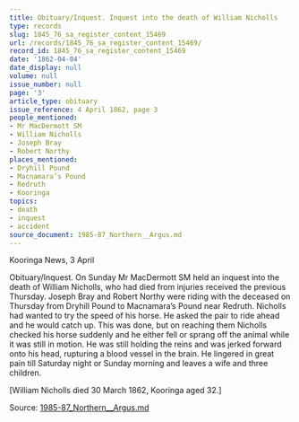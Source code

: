 ```yaml
---
title: Obituary/Inquest. Inquest into the death of William Nicholls
type: records
slug: 1845_76_sa_register_content_15469
url: /records/1845_76_sa_register_content_15469/
record_id: 1845_76_sa_register_content_15469
date: '1862-04-04'
date_display: null
volume: null
issue_number: null
page: '3'
article_type: obituary
issue_reference: 4 April 1862, page 3
people_mentioned:
- Mr MacDermott SM
- William Nicholls
- Joseph Bray
- Robert Northy
places_mentioned:
- Dryhill Pound
- Macnamara’s Pound
- Redruth
- Kooringa
topics:
- death
- inquest
- accident
source_document: 1985-87_Northern__Argus.md
---
```


Kooringa News, 3 April

Obituary/Inquest.  On Sunday Mr MacDermott SM held an inquest into the death of William Nicholls, who had died from injuries received the previous Thursday.  Joseph Bray and Robert Northy were riding with the deceased on Thursday from Dryhill Pound to Macnamara’s Pound near Redruth.  Nicholls had wanted to try the speed of his horse.  He asked the pair to ride ahead and he would catch up.  This was done, but on reaching them Nicholls checked his horse suddenly and he either fell or sprang off the animal while it was still in motion.  He was still holding the reins and was jerked forward onto his head, rupturing a blood vessel in the brain.  He lingered in great pain till Saturday night or Sunday morning and leaves a wife and three children.

[William Nicholls died 30 March 1862, Kooringa aged 32.]

Source: [1985-87_Northern__Argus.md](/downloads/markdown/1985-87_Northern__Argus.md)
